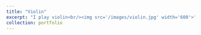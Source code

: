 ```yaml
---
title: "Violin"
excerpt: "I play violin<br/><img src='/images/violin.jpg' width='600'>"
collection: portfolio
---
```


